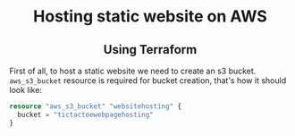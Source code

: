 <h1 align="center">Hosting static website on AWS</h1>
<h2 align="center">Using Terraform</h2>

First of all, to host a static website we need to create an s3 bucket.
`aws_s3_bucket` resource is required for bucket creation, that's how it should look like:
```tf
resource "aws_s3_bucket" "websitehosting" {
  bucket = "tictactoewebpagehosting"
}
```
